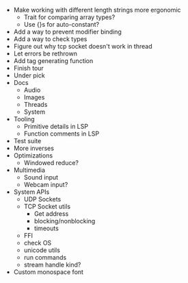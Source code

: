- Make working with different length strings more ergonomic
  - Trait for comparing array types?
  - Use {}s for auto-constant?
- Add a way to prevent modifier binding
- Add a way to check types
- Figure out why tcp socket doesn't work in thread
- Let errors be rethrown
- Add tag generating function
- Finish tour
- Under pick
- Docs
  - Audio
  - Images
  - Threads
  - System
- Tooling
  - Primitive details in LSP
  - Function comments in LSP
- Test suite
- More inverses
- Optimizations
  - Windowed reduce?
- Multimedia
  - Sound input
  - Webcam input?
- System APIs
  - UDP Sockets
  - TCP Socket utils
    - Get address
    - blocking/nonblocking
    - timeouts
  - FFI
  - check OS
  - unicode utils
  - run commands
  - stream handle kind?
- Custom monospace font
